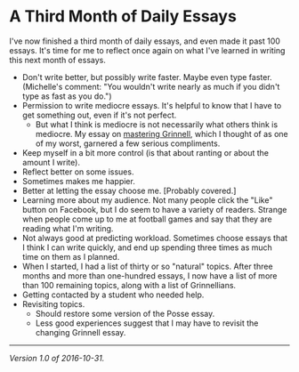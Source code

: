 A Third Month of Daily Essays
=============================

I've now finished a third month of daily essays, and even made it past
100 essays.  It's time for me to reflect once again on what I've learned
in writing this next month of essays.

* Don't write better, but possibly write faster.  Maybe even type
  faster.  (Michelle's comment: "You wouldn't write nearly as much
  if you didn't type as fast as you do.")
* Permission to write mediocre essays.  It's helpful to know that I
  have to get something out, even if it's not perfect.
    * But what I think is mediocre is not necessarily what others think
      is mediocre.  My essay on [mastering Grinnell](mastering-grinnell.html),
      which I thought of as one of my worst, garnered a few serious 
      compliments.
* Keep myself in a bit more control (is that about ranting or about
  the amount I write).
* Reflect better on some issues.
* Sometimes makes me happier.
* Better at letting the essay choose me. [Probably covered.]
* Learning more about my audience.  Not many people click the "Like" button
  on Facebook, but I do seem to have a variety of readers.  Strange when
  people come up to me at football games and say that they are reading
  what I'm writing.
* Not always good at predicting workload.  Sometimes choose essays that
  I think I can write quickly, and end up spending three times as much
  time on them as I planned.
* When I started, I had a list of thirty or so "natural" topics.  After
  three months and more than one-hundred essays, I now have a list of 
  more than 100 remaining topics, along with a list of Grinnellians.
* Getting contacted by a student who needed help.
* Revisiting topics.
    * Should restore some version of the Posse essay.
    * Less good experiences suggest that I may have to revisit the
      changing Grinnell essay.

---

*Version 1.0 of 2016-10-31.*

